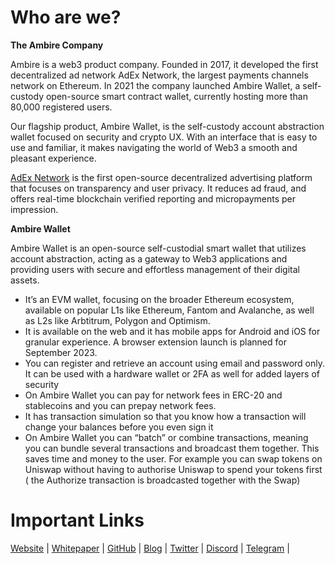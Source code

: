 # Who are we?



**The Ambire Company**

Ambire is a web3 product company. Founded in 2017, it developed the first decentralized ad network AdEx Network, the largest payments channels network on Ethereum.  In 2021 the company launched Ambire Wallet, a self-custody open-source smart contract wallet, currently hosting more than 80,000 registered users.

Our flagship product, Ambire Wallet, is the self-custody account abstraction wallet focused on security and crypto UX. With an interface that is easy to use and familiar, it makes navigating the world of Web3 a smooth and pleasant experience.

[AdEx Network](https://www.adex.network/) is the first open-source decentralized advertising platform that focuses on transparency and user privacy. It reduces ad fraud, and offers real-time blockchain verified reporting and micropayments per impression.




**Ambire Wallet**

Ambire Wallet is an open-source self-custodial smart wallet that utilizes account abstraction, acting as a gateway to Web3 applications and providing users with secure and effortless management of their digital assets.
* It’s an EVM wallet, focusing on the broader Ethereum ecosystem, available on popular L1s like Ethereum, Fantom and Avalanche, as well as L2s like Arbtitrum, Polygon and Optimism. 
* It is available on the web and it has mobile apps for Android and iOS for granular experience. A browser extension launch is planned for September 2023.
* You can register and retrieve an account using email and password only. It can be used with a hardware wallet or 2FA as well for added layers of security
* On Ambire Wallet you can pay for network fees in ERC-20 and stablecoins and you can prepay network fees.
* It has transaction simulation so that you know how a transaction will change your balances before you even sign it
* On Ambire Wallet you can “batch” or combine transactions, meaning you can bundle several transactions and broadcast them together. This saves time and money to the user. For example you can swap tokens on Uniswap without having to authorise Uniswap to spend your tokens first ( the Authorize transaction is broadcasted together with the Swap)


# Important Links 

[Website](https://www.ambire.com/) | 
[Whitepaper](https://ambire.notion.site/ambire/Ambire-Wallet-Whitepaper-d502e54caf584fe7a67f9b0a018cd10f) | 
[GitHub](https://github.com/AmbireTech) | 
[Blog](https://blog.ambire.com/) | 
[Twitter](https://twitter.com/AmbireWallet) | 
[Discord](https://discord.gg/QQb4xc4ksJ) | 
[Telegram](https://t.me/AmbireOfficial) | 
